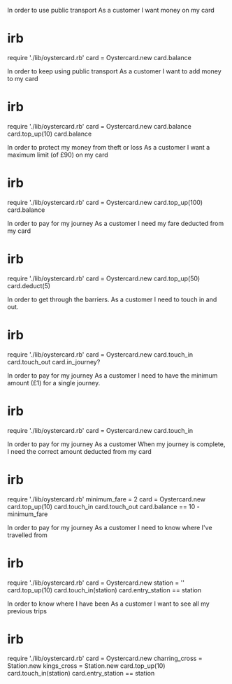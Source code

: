 In order to use public transport
As a customer
I want money on my card

# irb
require './lib/oystercard.rb'
card = Oystercard.new
card.balance

In order to keep using public transport
As a customer
I want to add money to my card

# irb
require './lib/oystercard.rb'
card = Oystercard.new
card.balance
card.top_up(10)
card.balance

In order to protect my money from theft or loss
As a customer
I want a maximum limit (of £90) on my card

# irb
require './lib/oystercard.rb'
card = Oystercard.new
card.top_up(100)
card.balance

In order to pay for my journey
As a customer
I need my fare deducted from my card

# irb
require './lib/oystercard.rb'
card = Oystercard.new
card.top_up(50)
card.deduct(5)

In order to get through the barriers.
As a customer
I need to touch in and out.
# irb
require './lib/oystercard.rb'
card = Oystercard.new
card.touch_in
card.touch_out
card.in_journey?

In order to pay for my journey
As a customer
I need to have the minimum amount (£1) for a single journey.
# irb
require './lib/oystercard.rb'
card = Oystercard.new
card.touch_in

In order to pay for my journey
As a customer
When my journey is complete, I need the correct amount deducted from my card
# irb
require './lib/oystercard.rb'
minimum_fare = 2
card = Oystercard.new
card.top_up(10)
card.touch_in
card.touch_out
card.balance == 10 - minimum_fare

In order to pay for my journey
As a customer
I need to know where I've travelled from
# irb
require './lib/oystercard.rb'
card = Oystercard.new
station = ''
card.top_up(10)
card.touch_in(station)
card.entry_station == station

In order to know where I have been
As a customer
I want to see all my previous trips
# irb
require './lib/oystercard.rb'
card = Oystercard.new
charring_cross = Station.new
kings_cross = Station.new
card.top_up(10)
card.touch_in(station)
card.entry_station == station